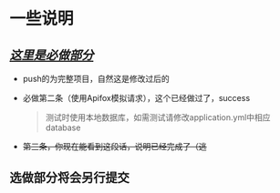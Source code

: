 # 一些说明

## ***<u>这里是必做部分</u>***



+ push的为完整项目，自然这是修改过后的

+ 必做第二条（使用Apifox模拟请求），这个已经做过了，success

  > 测试时使用本地数据库，如需测试请修改application.yml中相应database

+ ~~第三条，你现在能看到这段话，说明已经完成了（逃~~



## 选做部分将会另行提交

